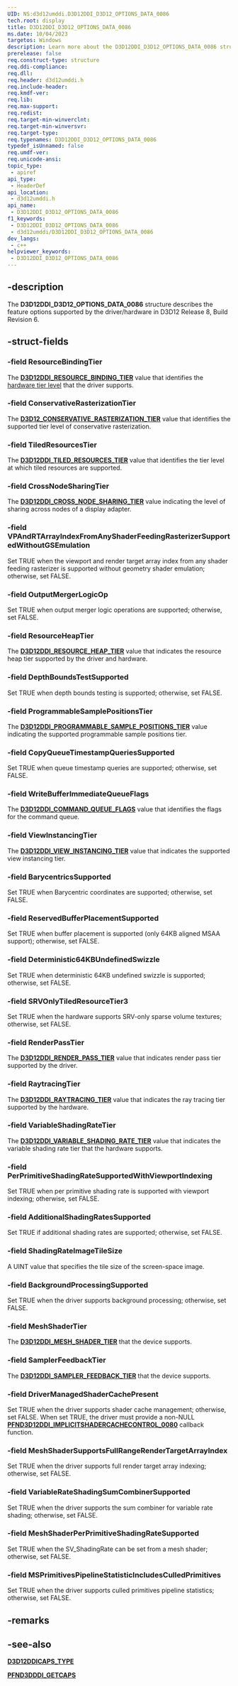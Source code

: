 ```yaml
---
UID: NS:d3d12umddi.D3D12DDI_D3D12_OPTIONS_DATA_0086
tech.root: display
title: D3D12DDI_D3D12_OPTIONS_DATA_0086
ms.date: 10/04/2023
targetos: Windows
description: Learn more about the D3D12DDI_D3D12_OPTIONS_DATA_0086 structure.
prerelease: false
req.construct-type: structure
req.ddi-compliance: 
req.dll: 
req.header: d3d12umddi.h
req.include-header: 
req.kmdf-ver: 
req.lib: 
req.max-support: 
req.redist: 
req.target-min-winverclnt: 
req.target-min-winversvr: 
req.target-type: 
req.typenames: D3D12DDI_D3D12_OPTIONS_DATA_0086
typedef_isUnnamed: false
req.umdf-ver: 
req.unicode-ansi: 
topic_type:
 - apiref
api_type:
 - HeaderDef
api_location:
 - d3d12umddi.h
api_name:
 - D3D12DDI_D3D12_OPTIONS_DATA_0086
f1_keywords:
 - D3D12DDI_D3D12_OPTIONS_DATA_0086
 - d3d12umddi/D3D12DDI_D3D12_OPTIONS_DATA_0086
dev_langs:
 - c++
helpviewer_keywords:
 - D3D12DDI_D3D12_OPTIONS_DATA_0086
---
```


## -description

The **D3D12DDI_D3D12_OPTIONS_DATA_0086** structure describes the feature options supported by the driver/hardware in D3D12 Release 8, Build Revision 6.

## -struct-fields

### -field ResourceBindingTier

The [**D3D12DDI_RESOURCE_BINDING_TIER**](ne-d3d12umddi-d3d12ddi_resource_binding_tier.md) value that identifies the [hardware tier level](/windows/win32/direct3d12/hardware-support) that the driver supports.

### -field ConservativeRasterizationTier

The [**D3D12_CONSERVATIVE_RASTERIZATION_TIER**](ne-d3d12umddi-d3d12ddi_conservative_rasterization_tier.md) value that identifies the supported tier level of conservative rasterization.

### -field TiledResourcesTier

The [**D3D12DDI_TILED_RESOURCES_TIER**](ne-d3d12umddi-d3d12ddi_tiled_resources_tier.md) value that identifies the tier level at which tiled resources are supported.

### -field CrossNodeSharingTier

The [**D3D12DDI_CROSS_NODE_SHARING_TIER**](ne-d3d12umddi-d3d12ddi_cross_node_sharing_tier.md
) value indicating the level of sharing across nodes of a display adapter.

### -field VPAndRTArrayIndexFromAnyShaderFeedingRasterizerSupportedWithoutGSEmulation

Set TRUE when the viewport and render target array index from any shader feeding rasterizer is supported without geometry shader emulation; otherwise, set FALSE.

### -field OutputMergerLogicOp

Set TRUE when output merger logic operations are supported; otherwise, set FALSE.

### -field ResourceHeapTier

The [**D3D12DDI_RESOURCE_HEAP_TIER**](./ne-d3d12umddi-d3d12ddi_resource_heap_tier.md) value that indicates the resource heap tier supported by the driver and hardware.

### -field DepthBoundsTestSupported

Set TRUE when depth bounds testing is supported; otherwise, set FALSE.

### -field ProgrammableSamplePositionsTier

The [**D3D12DDI_PROGRAMMABLE_SAMPLE_POSITIONS_TIER**](ne-d3d12umddi-d3d12ddi_programmable_sample_positions_tier.md) value indicating the supported programmable sample positions tier.

### -field CopyQueueTimestampQueriesSupported

Set TRUE when queue timestamp queries are supported; otherwise, set FALSE.

### -field WriteBufferImmediateQueueFlags

The [**D3D12DDI_COMMAND_QUEUE_FLAGS**](ne-d3d12umddi-d3d12ddi_command_queue_flags.md) value that identifies the flags for the command queue.

### -field ViewInstancingTier

The [**D3D12DDI_VIEW_INSTANCING_TIER**](./ne-d3d12umddi-d3d12ddi_view_instancing_tier.md) value that indicates the supported view instancing tier.

### -field BarycentricsSupported

Set TRUE when Barycentric coordinates are supported; otherwise, set FALSE.

### -field ReservedBufferPlacementSupported

Set TRUE when buffer placement is supported (only 64KB aligned MSAA support); otherwise, set FALSE.

### -field Deterministic64KBUndefinedSwizzle

Set TRUE when deterministic 64KB undefined swizzle is supported; otherwise, set FALSE.

### -field SRVOnlyTiledResourceTier3

Set TRUE when the hardware supports SRV-only sparse volume textures; otherwise, set FALSE.

### -field RenderPassTier

The [**D3D12DDI_RENDER_PASS_TIER**](ne-d3d12umddi-d3d12ddi_render_pass_tier.md) value that indicates render pass tier supported by the driver.

### -field RaytracingTier

The [**D3D12DDI_RAYTRACING_TIER**](ne-d3d12umddi-d3d12ddi_raytracing_tier.md) value that indicates the ray tracing tier supported by the hardware.

### -field VariableShadingRateTier

The [**D3D12DDI_VARIABLE_SHADING_RATE_TIER**](ne-d3d12umddi-d3d12ddi_variable_shading_rate_tier.md) value that indicates the variable shading rate tier that the hardware supports.

### -field PerPrimitiveShadingRateSupportedWithViewportIndexing

Set TRUE when per primitive shading rate is supported with viewport indexing; otherwise, set FALSE.

### -field AdditionalShadingRatesSupported

Set TRUE if additional shading rates are supported; otherwise, set FALSE.

### -field ShadingRateImageTileSize

A UINT value that specifies the tile size of the screen-space image.

### -field BackgroundProcessingSupported

Set TRUE when the driver supports background processing; otherwise, set FALSE.

### -field MeshShaderTier

The [**D3D12DDI_MESH_SHADER_TIER**](./ne-d3d12umddi-d3d12ddi_mesh_shader_tier.md) that the device supports.

### -field SamplerFeedbackTier

The [**D3D12DDI_SAMPLER_FEEDBACK_TIER**](./ne-d3d12umddi-d3d12ddi_mesh_shader_tier.md) that the device supports.

### -field DriverManagedShaderCachePresent

Set TRUE when the driver supports shader cache management; otherwise, set FALSE. When set TRUE, the driver must provide a non-NULL [**PFND3D12DDI_IMPLICITSHADERCACHECONTROL_0080**](nc-d3d12umddi-pfnd3d12ddi_implicitshadercachecontrol_0080.md) callback function.

### -field MeshShaderSupportsFullRangeRenderTargetArrayIndex

Set TRUE when the driver supports full render target array indexing; otherwise, set FALSE.

### -field VariableRateShadingSumCombinerSupported

Set TRUE when the driver supports the sum combiner for variable rate shading; otherwise, set FALSE.

### -field MeshShaderPerPrimitiveShadingRateSupported

Set TRUE when the SV_ShadingRate can be set from a mesh shader; otherwise, set FALSE.

### -field MSPrimitivesPipelineStatisticIncludesCulledPrimitives

Set TRUE when the driver supports culled primitives pipeline statistics; otherwise, set FALSE.

## -remarks

## -see-also

[**D3D12DDICAPS_TYPE**](ne-d3d12umddi-d3d12ddicaps_type.md)

[**PFND3DDDI_GETCAPS**](../d3dumddi/nc-d3dumddi-pfnd3dddi_getcaps.md)
